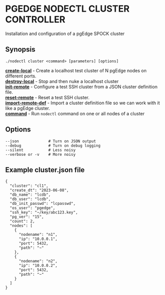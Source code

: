 # PGEDGE NODECTL CLUSTER CONTROLLER
Installation and configuration of a pgEdge SPOCK cluster

## Synopsis
    ./nodectl cluster <command> [parameters] [options]   

[**create-local**](doc/cluster-create-local.md)   - Create a localhost test cluster of N pgEdge nodes on different ports.<br>
[**destroy-local**](doc/cluster-destroy-local.md) - Stop and then nuke a localhost cluster<br>
[**init-remote**](doc/cluster-init-remote.md)     - Configure a test SSH cluster from a JSON cluster definition file.<br>
[**reset-remote**](doc/cluster-reset-remote.md)   - Reset a test SSH cluster.<br>
[**import-remote-def**](doc/cluster-import-remote-def.md)  - Import a cluster definition file so we can work with it like a pgEdge cluster.<br>
[**command**](doc/cluster-command.md)             - Run `nodectl` command on one or all nodes of a cluster<br>

## Options
    --json             # Turn on JSON output
    --debug            # Turn on debug logging
    --silent           # Less noisy
    --verbose or -v    # More noisy

## Example cluster.json file
```
{
  "cluster": "cl1",
  "create_dt": "2023-06-08",
  "db_name": "lcdb",
  "db_user": "lcdb",
  "db_init_passwd": "lcpasswd",
  "os_user": "pgedge",
  "ssh_key": "~/key/abc123.key",
  "pg_ver": "15",
  "count": 2,
  "nodes": [
    {
      "nodename": "n1",
      "ip": "10.0.0.1",
      "port": 5432,
      "path": "~"
    },
    {
      "nodename": "n2",
      "ip": "10.0.0.2",
      "port": 5432,
      "path": "~"
    }
  ]
}
```
